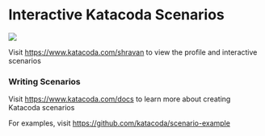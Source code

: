 # Interactive Katacoda Scenarios

[![](http://shields.katacoda.com/katacoda/shravan/count.svg)](https://www.katacoda.com/shravan "Get your profile on Katacoda.com")

Visit https://www.katacoda.com/shravan to view the profile and interactive scenarios

### Writing Scenarios
Visit https://www.katacoda.com/docs to learn more about creating Katacoda scenarios

For examples, visit https://github.com/katacoda/scenario-example
